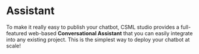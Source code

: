 # Assistant

To make it really easy to publish your chatbot, CSML studio provides a full-featured web-based **Conversational Assistant** that you can easily integrate into any existing project. This is the simplest way to deploy your chatbot at scale!
